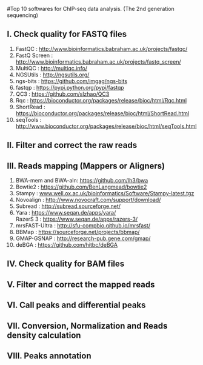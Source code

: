 #Top 10 softwares for ChIP-seq data analysis. (The 2nd generation sequencing)
             
## I. Check quality for FASTQ files
  1. FastQC : http://www.bioinformatics.babraham.ac.uk/projects/fastqc/              
  2. FastQ Screen : http://www.bioinformatics.babraham.ac.uk/projects/fastq_screen/             
  3. MultiQC : http://multiqc.info/    
  4. NGSUtils : http://ngsutils.org/          
  5. ngs-bits : https://github.com/imgag/ngs-bits                   
  6. fastqp : https://pypi.python.org/pypi/fastqp            
  7. QC3 : https://github.com/slzhao/QC3                      
  8. Rqc : https://bioconductor.org/packages/release/bioc/html/Rqc.html               
  9. ShortRead : https://bioconductor.org/packages/release/bioc/html/ShortRead.html              
  10. seqTools : http://www.bioconductor.org/packages/release/bioc/html/seqTools.html              
                          
## II. Filter and correct the raw reads
                  
## III. Reads mapping (Mappers or Aligners)
  1. BWA-mem and BWA-aln:    https://github.com/lh3/bwa        
  2. Bowtie2 :      https://github.com/BenLangmead/bowtie2   
  3. Stampy :   www.well.ox.ac.uk/bioinformatics/Software/Stampy-latest.tgz   
  4. Novoalign : http://www.novocraft.com/support/download/  
  5. Subread : http://subread.sourceforge.net/     
  6. Yara : https://www.seqan.de/apps/yara/       
     RazerS 3 : https://www.seqan.de/apps/razers-3/      
  7. mrsFAST-Ultra :  http://sfu-compbio.github.io/mrsfast/      
  8. BBMap : https://sourceforge.net/projects/bbmap/            
  9. GMAP-GSNAP : http://research-pub.gene.com/gmap/                 
  10. deBGA :  https://github.com/hitbc/deBGA                      
                                                      
## IV. Check quality for BAM files
                     
## V. Filter and correct the mapped reads
                         
## VI. Call peaks and differential peaks
                     
## VII. Conversion, Normalization and Reads density calculation
                                  
## VIII. Peaks annotation   
                                        
